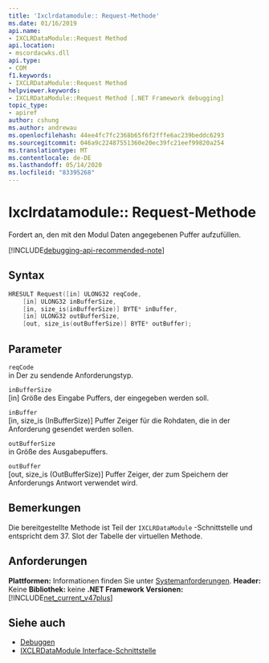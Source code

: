 ```yaml
---
title: 'Ixclrdatamodule:: Request-Methode'
ms.date: 01/16/2019
api.name:
- IXCLRDataModule::Request Method
api.location:
- mscordacwks.dll
api.type:
- COM
f1.keywords:
- IXCLRDataModule::Request Method
helpviewer.keywords:
- IXCLRDataModule::Request Method [.NET Framework debugging]
topic_type:
- apiref
author: cshung
ms.author: andrewau
ms.openlocfilehash: 44ee4fc7fc2368b65f6f2fffe6ac239beddc6293
ms.sourcegitcommit: 046a9c22487551360e20ec39fc21eef99820a254
ms.translationtype: MT
ms.contentlocale: de-DE
ms.lasthandoff: 05/14/2020
ms.locfileid: "83395268"
---
```

# <a name="ixclrdatamodulerequest-method"></a>Ixclrdatamodule:: Request-Methode

Fordert an, den mit den Modul Daten angegebenen Puffer aufzufüllen.

[!INCLUDE[debugging-api-recommended-note](../../../../includes/debugging-api-recommended-note.md)]

## <a name="syntax"></a>Syntax

```cpp
HRESULT Request([in] ULONG32 reqCode,
    [in] ULONG32 inBufferSize,
    [in, size_is(inBufferSize)] BYTE* inBuffer,
    [in] ULONG32 outBufferSize,
    [out, size_is(outBufferSize)] BYTE* outBuffer);
```

## <a name="parameters"></a>Parameter

`reqCode`\
in Der zu sendende Anforderungstyp.

`inBufferSize`\
[in] Größe des Eingabe Puffers, der eingegeben werden soll.

`inBuffer`\
[in, size_is (InBufferSize)] Puffer Zeiger für die Rohdaten, die in der Anforderung gesendet werden sollen.

`outBufferSize`\
in Größe des Ausgabepuffers.

`outBuffer`\
[out, size_is (OutBufferSize)] Puffer Zeiger, der zum Speichern der Anforderungs Antwort verwendet wird.

## <a name="remarks"></a>Bemerkungen

Die bereitgestellte Methode ist Teil der `IXCLRDataModule` -Schnittstelle und entspricht dem 37. Slot der Tabelle der virtuellen Methode.

## <a name="requirements"></a>Anforderungen

**Plattformen:** Informationen finden Sie unter [Systemanforderungen](../../../../docs/framework/get-started/system-requirements.md).
**Header:** Keine **Bibliothek:** keine **.NET Framework Versionen:**[!INCLUDE[net_current_v47plus](../../../../includes/net-current-v47plus.md)]

## <a name="see-also"></a>Siehe auch

- [Debuggen](index.md)
- [IXCLRDataModule Interface-Schnittstelle](ixclrdatamodule-interface.md)
